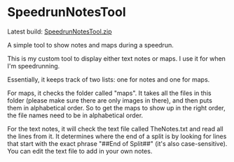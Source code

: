 # SpeedrunNotesTool

Latest build: [SpeedrunNotesTool.zip](https://github.com/CrayonCrayoff/SpeedrunNotesTool/releases/tag/SpeedrunNotesToolv1.0.0)

A simple tool to show notes and maps during a speedrun.

This is my custom tool to display either text notes or maps. I use it for when I'm speedrunning.

Essentially, it keeps track of two lists: one for notes and one for maps.

For maps, it checks the folder called "maps". It takes all the files in this folder (please make sure there are only images in there), and then puts them in alphabetical order. So to get the maps to show up in the right order, the file names need to be in alphabetical order.

For the text notes, it will check the text file called TheNotes.txt and read all the lines from it. It determines where the end of a split is by looking for lines that start with the exact phrase "##End of Split##" (it's also case-sensitive). You can edit the text file to add in your own notes.
